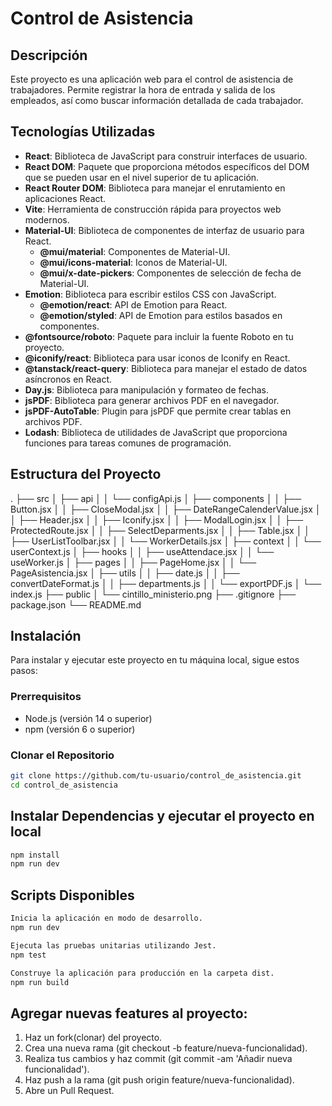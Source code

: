 # Control de Asistencia

## Descripción
Este proyecto es una aplicación web para el control de asistencia de trabajadores. Permite registrar la hora de entrada y salida de los empleados, así como buscar información detallada de cada trabajador.

## Tecnologías Utilizadas
- **React**: Biblioteca de JavaScript para construir interfaces de usuario.
- **React DOM**: Paquete que proporciona métodos específicos del DOM que se pueden usar en el nivel superior de tu aplicación.
- **React Router DOM**: Biblioteca para manejar el enrutamiento en aplicaciones React.
- **Vite**: Herramienta de construcción rápida para proyectos web modernos.
- **Material-UI**: Biblioteca de componentes de interfaz de usuario para React.
  - **@mui/material**: Componentes de Material-UI.
  - **@mui/icons-material**: Iconos de Material-UI.
  - **@mui/x-date-pickers**: Componentes de selección de fecha de Material-UI.
- **Emotion**: Biblioteca para escribir estilos CSS con JavaScript.
  - **@emotion/react**: API de Emotion para React.
  - **@emotion/styled**: API de Emotion para estilos basados en componentes.
- **@fontsource/roboto**: Paquete para incluir la fuente Roboto en tu proyecto.
- **@iconify/react**: Biblioteca para usar iconos de Iconify en React.
- **@tanstack/react-query**: Biblioteca para manejar el estado de datos asíncronos en React.
- **Day.js**: Biblioteca para manipulación y formateo de fechas.
- **jsPDF**: Biblioteca para generar archivos PDF en el navegador.
- **jsPDF-AutoTable**: Plugin para jsPDF que permite crear tablas en archivos PDF.
- **Lodash**: Biblioteca de utilidades de JavaScript que proporciona funciones para tareas comunes de programación.

## Estructura del Proyecto

.
├── src
│   ├── api
│   │   └── configApi.js
│   ├── components
│   │   ├── Button.jsx
│   │   ├── CloseModal.jsx
│   │   ├── DateRangeCalenderValue.jsx
│   │   ├── Header.jsx
│   │   ├── Iconify.jsx
│   │   ├── ModalLogin.jsx
│   │   ├── ProtectedRoute.jsx
│   │   ├── SelectDeparments.jsx
│   │   ├── Table.jsx
│   │   ├── UserListToolbar.jsx
│   │   └── WorkerDetails.jsx
│   ├── context
│   │   └── userContext.js
│   ├── hooks
│   │   ├── useAttendace.jsx
│   │   └── useWorker.js
│   ├── pages
│   │   ├── PageHome.jsx
│   │   └── PageAsistencia.jsx
│   ├── utils
│   │   ├── date.js
│   │   ├── convertDateFormat.js
│   │   ├── departments.js
│   │   └── exportPDF.js
│   └── index.js
├── public
│   └── cintillo_ministerio.png
├── .gitignore
├── package.json
└── README.md

## Instalación
Para instalar y ejecutar este proyecto en tu máquina local, sigue estos pasos:

### Prerrequisitos
- Node.js (versión 14 o superior)
- npm (versión 6 o superior)

### Clonar el Repositorio
```bash
git clone https://github.com/tu-usuario/control_de_asistencia.git
cd control_de_asistencia
```
## Instalar Dependencias y ejecutar el proyecto en local
```bash
npm install
npm run dev
```

## Scripts Disponibles
```bash
Inicia la aplicación en modo de desarrollo.
npm run dev 

Ejecuta las pruebas unitarias utilizando Jest.
npm test

Construye la aplicación para producción en la carpeta dist.
npm run build
```

## Agregar nuevas features al proyecto:
  1. Haz un fork(clonar) del proyecto.
  2. Crea una nueva rama (git checkout -b feature/nueva-funcionalidad).
  3. Realiza tus cambios y haz commit (git commit -am 'Añadir nueva funcionalidad').
  4. Haz push a la rama (git push origin feature/nueva-funcionalidad).
  5. Abre un Pull Request.